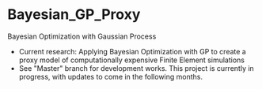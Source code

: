 # Bayesian_GP_Proxy
Bayesian Optimization with Gaussian Process 
* Current research: Applying Bayesian Optimization with GP to create a proxy model of computationally expensive Finite Element simulations 
* See "Master" branch for development works. This project is currently in progress, with updates to come in the following months.
